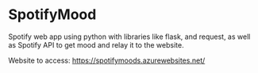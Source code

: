 # SpotifyMood
Spotify web app using python with libraries like flask, and request, as well as Spotify API to get mood and relay it to the website.

Website to access: https://spotifymoods.azurewebsites.net/
